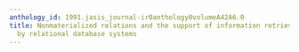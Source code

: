 ```yaml
---
anthology_id: 1991.jasis_journal-ir0anthology0volumeA42A6.0
title: Nonmaterialized relations and the support of information retrieval applications
  by relational database systems
---
```

